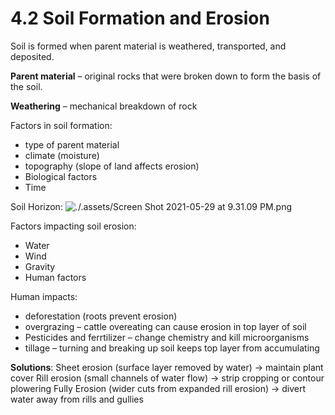 # 4.2 Soil Formation and Erosion

Soil is formed when parent material is weathered, transported, and deposited.

**Parent material** – original rocks that were broken down to form the basis of the soil.

**Weathering** – mechanical breakdown of rock

Factors in soil formation:

* type of parent material
* climate  \(moisture\)
* topography \(slope of land affects erosion\)
* Biological factors
* Time

Soil Horizon: ![./.assets/Screen Shot 2021-05-29 at 9.31.09 PM.png](https://github.com/pranavnt/APES/tree/fe3c4f5752990f03cbc4406e08c1972c97929b12/Chapter%204/.assets/Screen%20Shot%202021-05-29%20at%209.31.09%20PM.png)

Factors impacting soil erosion:

* Water
* Wind
* Gravity
* Human factors

Human impacts:

* deforestation \(roots prevent erosion\)
* overgrazing – cattle overeating can cause erosion in top layer of soil
* Pesticides and ferrtilizer – change chemistry and kill microorganisms
* tillage – turning and breaking up soil keeps top layer from accumulating

**Solutions**: Sheet erosion \(surface layer removed by water\) -&gt; maintain plant cover Rill erosion \(small channels of water flow\) -&gt; strip cropping or contour plowering Fully Erosion \(wider cuts from expanded rill erosion\) -&gt; divert water away from rills and gullies


